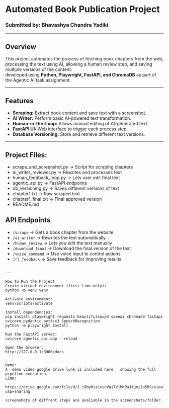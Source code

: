 # Automated Book Publication Project

### Submitted by: Bhavashya Chandra Yadiki

---

## Overview

This project automates the process of fetching book chapters from the web, processing the text using AI, allowing a human review step, and saving multiple versions of the content.  
developed using **Python, Playwright, FastAPI, and ChromaDB** as part of the Agentic AI task assignment.

---

## Features

- **Scraping:** Extract book content and save text with a screenshot.  
- **AI Writer:** Perform basic AI-powered text transformation.  
- **Human-in-the-Loop:** Allows manual editing of AI-generated text.  
- **FastAPI UI:** Web interface to trigger each process step.  
- **Database Versioning:** Store and retrieve different text versions.  

---

## Project Files:
- scrape_and_screenshot.py → Script for scraping chapters
- ai_writer_reviewer.py → Rewrites and processes text
- human_feedback_loop.py → Lets user edit final text
- agentic_api.py → FastAPI endpoints
- db_versioning.py → Saves different versions of text
- chapter1.txt → Raw scraped text
- chapter1_final.txt → Final approved version
- README.md



## API Endpoints
- `/scrape` → Gets a book chapter from the website
- `/ai_writer` → Rewrites the text automatically
- `/human_review` → Lets you edit the text manually
- `/download_final` → Download the final version of the text
- `/voice_command` → Use voice input to control actions
- `/rl_feedback` → Save feedback for improving results


```

---

How to Run the Project
Create virtual environment (first time only):
python -m venv venv

Activate environment:
venv\Scripts\activate

Install dependencies:
pip install playwright requests beautifulsoup4 openai chromadb fastapi uvicorn pydantic pyttsx3 SpeechRecognition
python -m playwright install

Run the FastAPI server:
uvicorn agentic_api:app --reload

Open the browser:
http://127.0.0.1:8000/docs


Demo:
A  demo video google drive lunk is included here   showing the full pipeline execution.
LINK:

https://drive.google.com/file/d/1_i9bybzzLvsnVWi7VjMKPuJ1gniJo5hS/view?usp=sharing

screenshots of diffrent steps are avaliable in the screenshots/folder.



